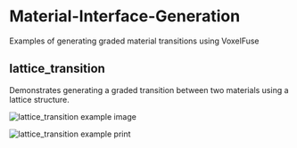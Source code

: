 # Material-Interface-Generation
Examples of generating graded material transitions using VoxelFuse

## lattice_transition
Demonstrates generating a graded transition between two materials using a lattice structure.

![lattice_transition example image](../master/lattice_transition/lattice-transition-2.png?raw=true)

![lattice_transition example print](../master/lattice_transition/lattice-transition-2-printed.jpg?raw=true)
